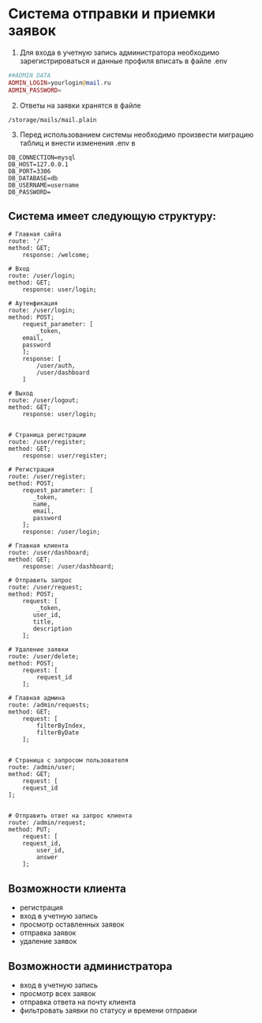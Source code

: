 # Система отправки и приемки заявок

1. Для входа в учетную запись администратора необходимо зарегистрироваться и данные профиля вписать в файле .env

```php
##ADMIN DATA
ADMIN_LOGIN=yourlogin@mail.ru
ADMIN_PASSWORD=
```
2. Ответы на заявки хранятся в файле
```structure
/storage/mails/mail.plain
```

3. Перед использованием системы необходимо произвести миграцию таблиц и внести изменения .env в
```structure
DB_CONNECTION=mysql
DB_HOST=127.0.0.1
DB_PORT=3306
DB_DATABASE=db
DB_USERNAME=username
DB_PASSWORD=
```

## Система имеет следующую структуру:

```structure
# Главная сайта
route: '/'
method: GET;
    response: /welcome;

# Вход
route: /user/login;
method: GET;
    response: user/login;

# Аутенфикация
route: /user/login;
method: POST;
    request_parameter: [
        _token,
	email,
	password
    ];
    response: [
	    /user/auth,
	    /user/dashboard
	]

# Выход
route: /user/logout;
method: GET;
    response: user/login;


# Страница регистрации
route: /user/register;
method: GET;
    response: user/register;

# Регистрация
route: /user/register;
method: POST;
    request_parameter: [
	   _token,
	   name,
	   email,
	   password        
    ];
    response: /user/login;

# Главная клиента
route: /user/dashboard;
method: GET;
    response: /user/dashboard;

# Отправить запрос
route: /user/request;
method: POST;
    request: [
        _token,
	   user_id,
	   title,
	   description
    ];

# Удаление заявки
route: /user/delete;
method: POST;
    request: [
	    request_id
    ];
	
# Главная админа
route: /admin/requests;
method: GET;
    request: [
	    filterByIndex,
	    filterByDate
    ];


# Страница с запросом пользователя
route: /admin/user;
method: GET;
    request: [
	request_id
];


# Отправить ответ на запрос клиента
route: /admin/request;
method: PUT;
    request: [
	request_id,
	    user_id,
	    answer
    ];
```

## Возможности клиента
- регистрация
- вход в учетную запись
- просмотр оставленных заявок
- отправка заявок
- удаление заявок

## Возможности администратора
- вход в учетную запись
- просмотр всех заявок
- отправка ответа на почту клиента
- фильтровать заявки по статусу и времени отправки